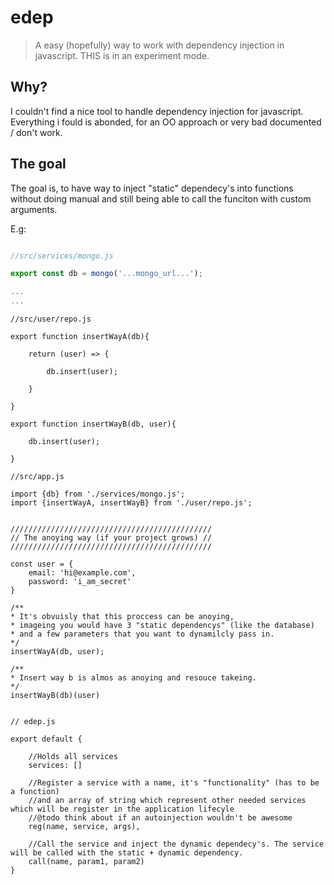 # edep
> A easy (hopefully) way to work with dependency injection in javascript. THIS is in an experiment mode. 

## Why?
I couldn't find a nice tool to handle dependency injection for javascript. Everything i fould is abonded, for an OO approach or very bad documented / don't work. 

## The goal
The goal is, to have way to inject "static" dependecy's into functions without doing manual and still being able to call the funciton with custom arguments. 

E.g: 

```js

//src/services/mongo.js

export const db = mongo('...mongo_url...');

...
...

```

```
//src/user/repo.js

export function insertWayA(db){
	
	return (user) => {

		db.insert(user);

	}

}

export function insertWayB(db, user){
	
	db.insert(user);

}

```

```
//src/app.js

import {db} from './services/mongo.js';
import {insertWayA, insertWayB} from './user/repo.js';


/////////////////////////////////////////////
// The anoying way (if your project grows) //
/////////////////////////////////////////////

const user = {
	email: 'hi@example.com',
	password: 'i_am_secret'
}

/**
* It's obvuisly that this proccess can be anoying, 
* imageing you would have 3 "static dependencys" (like the database) 
* and a few parameters that you want to dynamilcly pass in. 
*/
insertWayA(db, user);

/**
* Insert way b is almos as anoying and resouce takeing.
*/
insertWayB(db)(user)


```

```
// edep.js

export default {
	
	//Holds all services
	services: []

	//Register a service with a name, it's "functionality" (has to be a function) 
	//and an array of string which represent other needed services which will be register in the application lifecyle
	//@todo think about if an autoinjection wouldn't be awesome
	reg(name, service, args),

	//Call the service and inject the dynamic dependecy's. The service will be called with the static + dynamic dependency. 
	call(name, param1, param2)
}



```

